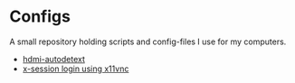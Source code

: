 # Configs
A small repository holding scripts and config-files I use for my computers.
* [hdmi-autodetext](https://github.com/henriknero/Configs/tree/master/optionals/hdmi-autodetect)
* [x-session login using x11vnc](https://github.com/henriknero/Configs/tree/master/optionals/laptop-x-session-login)
